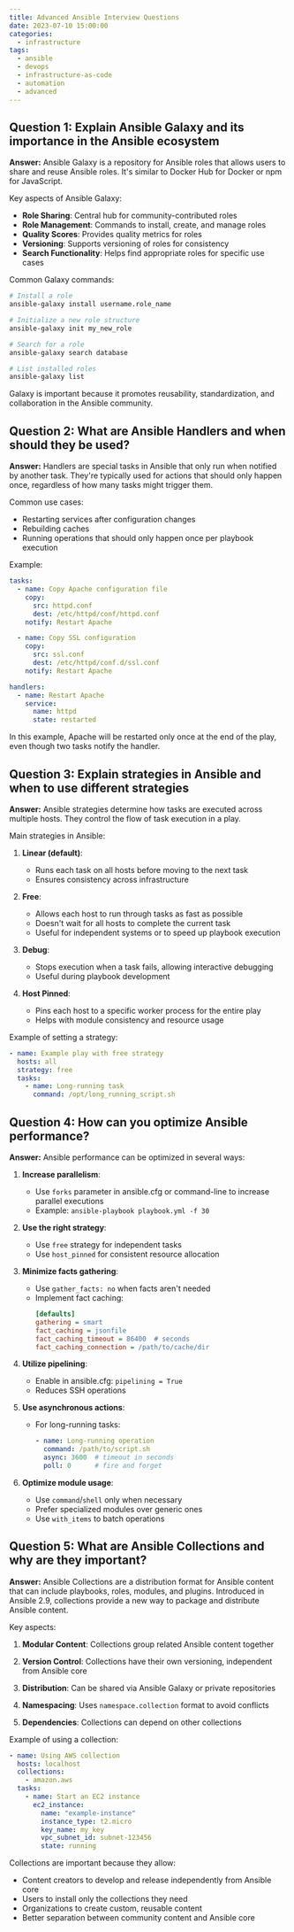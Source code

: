 ```yaml
---
title: Advanced Ansible Interview Questions
date: 2023-07-10 15:00:00
categories:
  - infrastructure
tags:
  - ansible
  - devops
  - infrastructure-as-code
  - automation
  - advanced
---
```


## Question 1: Explain Ansible Galaxy and its importance in the Ansible ecosystem

**Answer:**
Ansible Galaxy is a repository for Ansible roles that allows users to share and reuse Ansible roles. It's similar to Docker Hub for Docker or npm for JavaScript.

Key aspects of Ansible Galaxy:
- **Role Sharing**: Central hub for community-contributed roles
- **Role Management**: Commands to install, create, and manage roles
- **Quality Scores**: Provides quality metrics for roles
- **Versioning**: Supports versioning of roles for consistency
- **Search Functionality**: Helps find appropriate roles for specific use cases

Common Galaxy commands:
```bash
# Install a role
ansible-galaxy install username.role_name

# Initialize a new role structure
ansible-galaxy init my_new_role

# Search for a role
ansible-galaxy search database

# List installed roles
ansible-galaxy list
```

Galaxy is important because it promotes reusability, standardization, and collaboration in the Ansible community.

## Question 2: What are Ansible Handlers and when should they be used?

**Answer:**
Handlers are special tasks in Ansible that only run when notified by another task. They're typically used for actions that should only happen once, regardless of how many tasks might trigger them.

Common use cases:
- Restarting services after configuration changes
- Rebuilding caches
- Running operations that should only happen once per playbook execution

Example:
```yaml
tasks:
  - name: Copy Apache configuration file
    copy:
      src: httpd.conf
      dest: /etc/httpd/conf/httpd.conf
    notify: Restart Apache

  - name: Copy SSL configuration
    copy:
      src: ssl.conf
      dest: /etc/httpd/conf.d/ssl.conf
    notify: Restart Apache

handlers:
  - name: Restart Apache
    service:
      name: httpd
      state: restarted
```

In this example, Apache will be restarted only once at the end of the play, even though two tasks notify the handler.

## Question 3: Explain strategies in Ansible and when to use different strategies

**Answer:**
Ansible strategies determine how tasks are executed across multiple hosts. They control the flow of task execution in a play.

Main strategies in Ansible:

1. **Linear (default)**: 
   - Runs each task on all hosts before moving to the next task
   - Ensures consistency across infrastructure

2. **Free**:
   - Allows each host to run through tasks as fast as possible
   - Doesn't wait for all hosts to complete the current task
   - Useful for independent systems or to speed up playbook execution

3. **Debug**:
   - Stops execution when a task fails, allowing interactive debugging
   - Useful during playbook development

4. **Host Pinned**:
   - Pins each host to a specific worker process for the entire play
   - Helps with module consistency and resource usage

Example of setting a strategy:
```yaml
- name: Example play with free strategy
  hosts: all
  strategy: free
  tasks:
    - name: Long-running task
      command: /opt/long_running_script.sh
```

## Question 4: How can you optimize Ansible performance?

**Answer:**
Ansible performance can be optimized in several ways:

1. **Increase parallelism**:
   - Use `forks` parameter in ansible.cfg or command-line to increase parallel executions
   - Example: `ansible-playbook playbook.yml -f 30`

2. **Use the right strategy**:
   - Use `free` strategy for independent tasks
   - Use `host_pinned` for consistent resource allocation

3. **Minimize facts gathering**:
   - Use `gather_facts: no` when facts aren't needed
   - Implement fact caching: 
     ```ini
     [defaults]
     gathering = smart
     fact_caching = jsonfile
     fact_caching_timeout = 86400  # seconds
     fact_caching_connection = /path/to/cache/dir
     ```

4. **Utilize pipelining**:
   - Enable in ansible.cfg: `pipelining = True`
   - Reduces SSH operations

5. **Use asynchronous actions**:
   - For long-running tasks:
     ```yaml
     - name: Long-running operation
       command: /path/to/script.sh
       async: 3600  # timeout in seconds
       poll: 0      # fire and forget
     ```

6. **Optimize module usage**:
   - Use `command`/`shell` only when necessary
   - Prefer specialized modules over generic ones
   - Use `with_items` to batch operations

## Question 5: What are Ansible Collections and why are they important?

**Answer:**
Ansible Collections are a distribution format for Ansible content that can include playbooks, roles, modules, and plugins. Introduced in Ansible 2.9, collections provide a new way to package and distribute Ansible content.

Key aspects:

1. **Modular Content**: Collections group related Ansible content together
   
2. **Version Control**: Collections have their own versioning, independent from Ansible core
   
3. **Distribution**: Can be shared via Ansible Galaxy or private repositories
   
4. **Namespacing**: Uses `namespace.collection` format to avoid conflicts
   
5. **Dependencies**: Collections can depend on other collections

Example of using a collection:
```yaml
- name: Using AWS collection
  hosts: localhost
  collections:
    - amazon.aws
  tasks:
    - name: Start an EC2 instance
      ec2_instance:
        name: "example-instance"
        instance_type: t2.micro
        key_name: my_key
        vpc_subnet_id: subnet-123456
        state: running
```

Collections are important because they allow:
- Content creators to develop and release independently from Ansible core
- Users to install only the collections they need
- Organizations to create custom, reusable content
- Better separation between community content and Ansible core

